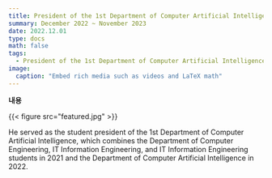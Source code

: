 ```yaml
---
title: President of the 1st Department of Computer Artificial Intelligence
summary: December 2022 ~ November 2023
date: 2022.12.01
type: docs
math: false
tags:
  - President of the 1st Department of Computer Artificial Intelligence
image:
  caption: "Embed rich media such as videos and LaTeX math"
---
```


**내용**

{{< figure src="featured.jpg" >}}

He served as the student president of the 1st Department of Computer Artificial Intelligence, which combines the Department of Computer Engineering, IT Information Engineering, and IT Information Engineering students in 2021 and the Department of Computer Artificial Intelligence in 2022.
